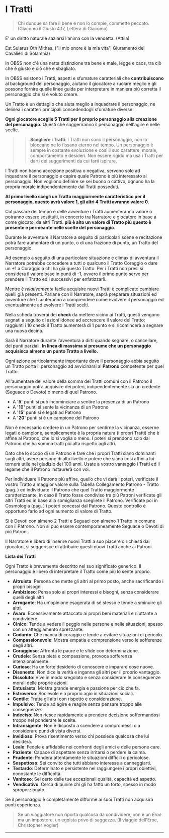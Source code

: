 # I Tratti

> Chi dunque sa fare il bene e non lo compie, commette peccato. (Giacomo il Giusto 4.17, Lettera di Giacomo)

E' un diritto naturale saziarsi l'anima con la vendetta. (Attila)

Est Sularus Oth Mithas. ("Il mio onore è la mia vita", Giuramento dei Cavalieri di Solamnia)

In OBSS non c'è una netta distinzione tra bene e male, legge e caos, tra ciò che è giusto e ciò che è sbagliato.

In OBSS esistono i Tratti, aspetti e sfumature caratteriali che **contribuiscono** al background del personaggio, aiutano il giocatore a ruolare meglio e gli possono fornire quelle linee guida per interpretare in maniera più corretta il personaggio che si è voluto creare.

Un Tratto è un dettaglio che aiuta meglio a inquadrare il personaggio, ne delinea i caratteri principali concedendogli sfumature diverse.

**Ogni giocatore sceglie 5 Tratti per il proprio personaggio alla creazione del personaggio.** Questi che suggeriranno il personaggio nell'agire e nelle scelte.

>> **Scegliere i Tratti**: I Tratti non sono il personaggio, non lo bloccano ne lo fissano eterno nel tempo. Un personaggio è sempre in costante evoluzione e così il suo carattere, morale, comportamento e desideri. Non essere rigido ma usa i Tratti per darti dei suggerimenti da cui farti ispirare.

I Tratti non hanno accezione positiva o negativa, servono solo ad inquadrare il personaggio e capire quale Patrono è più interessato al personaggio. Non vogliono definire se sei buono o cattivo, ognuno ha la propria morale indipendentemente dai Tratti posseduti.

**Al primo livello scegli un Tratto maggiormente caratteristico per il personaggio, questo avrà valore 1, gli altri 4 Tratti avranno valore 0.**

Col passare del tempo e delle avventure i Tratti aumenteranno valore o potranno essere sostituiti, in concerto tra Narratore e giocatore in base a come giocato, da altri Tratti. **più è alto un valore di Tratto più questo è presente e permeante nelle scelte del personaggio**.

Durante le avventure il Narratore a seguito di particolari scene e recitazione potrà fare aumentare di un punto, o di una frazione di punto, un Tratto del personaggio.

Ad esempio a seguito di una particolare situazione e climax di avventura il Narratore potrebbe concedere a tutti o qualcuno il Tratto Coraggio o dare un +1 a Coraggio a chi ha già questo Tratto. Per i Tratti non presi si considera il valore base in punti di -1, ovvero il primo punto serve per prendere il Tratto ed i successivi per enfatizzarli.

Mentre è *relativamente* facile acquisire nuovi Tratti è complicato cambiare quelli già presenti. Parlane con il Narratore, saprà preparare situazioni ed avventure che ti aiuteranno a comprendere come evolvere il personaggio ed eventualmente ad evolvere i Tratti scelti.

Nella scheda troverai dei **check** da mettere vicino ai Tratti, questi vengono segnati a seguito di azioni idonee ad accrescere il valore del Tratto; raggiunti i 10 check il Tratto aumenterà di 1 punto e si ricomincerà a segnare una nuova decina.

Sarà il Narratore durante l'avventura a dirti quando segnare, o cancellare, dei punti parziali. **In linea di massima si presume che un personaggio acquisisca almeno un punto Tratto a livello.**

Ogni azione particolarmente importante dove il personaggio abbia seguito un Tratto porta il personaggio ad avvicinarsi al **Patrono** competente per quel Tratto.

All'aumentare del valore della somma dei Tratti comuni con il Patrono il personaggio potrà acquisire dei poteri, indipendentemente sia un credente (Seguace o Devoto) o meno di quel Patrono.

- A **'5'** punti si può incominciare a sentire la presenza di un Patrono
- A **'10'** punti si sente la vicinanza di un Patrono
- A **'15'** punti si è legati ad Patrono
- A **'20'** punti si è un campione del Patrono

Non è necessario credere in un Patrono per sentirne la vicinanza, esserne legati o campione, semplicemente è la propria natura (i propri Tratti) che è affine al Patrono, che lo si voglia o meno. I poteri si prendono solo dal Patrono che ha somma tratti più alta rispetto agli altri.

Dato che lo scopo di un Patrono è fare che i propri Tratti siano dominanti sugli altri, avere persone di alto livello e potere che siano così affini a lui tornerà utile nel giudizio dei 100 anni. Usate a vostro vantaggio i Tratti ed il legame che il Patrono instaurerà con voi.

Per individuare il Patrono più affine, quello che vi darà i poteri, verificate il vostro Tratto a maggior valore sulla Tabella Collegamento Patrono - Tratto (pag. ) ed individuate il Patrono che quel Tratto maggiormente caratterizzante, in caso il Tratto fosse condiviso tra più Patroni verificate gli altri Tratti ed in base alla somiglianza scegliete il Patrono.
Verificate poi in Cosmologia (pag. ) i poteri concessi dal Patrono. Questo controllo è opportuno farlo ad ogni aumento di valore di Tratto.

Si è Devoti con almeno 2 Tratti e Seguaci con almeno 1 Tratto in comune con il Patrono. Non si può essere contemporaneamente Seguace o Devoti di più Patroni.

Il Narratore è libero di inserire nuovi Tratti a suo piacere o richiesti dai giocatori, si suggerisce di attribuire questi nuovi Tratti anche ai Patroni.

**Lista dei Tratti**

Ogni Tratto è brevemente descritto nel suo significato generico. Il personaggio è libero di interpretare il Tratto come più lo sente proprio.

- **Altruista**: Persona che mette gli altri al primo posto, anche sacrificando i propri bisogni.
- **Ambizioso**: Pensa solo ai propri interessi e bisogni, senza considerare quelli degli altri
- **Arrogante**: Ha un'opinione esagerata di sé stesso e tende a sminuire gli altri.
- **Avaro**: Eccessivamente attaccato ai propri beni materiali e riluttante a condividere.
- **Cinico**: Tende a vedere il peggio nelle persone e nelle situazioni, spesso con un atteggiamento sprezzante.
- **Codardo**: Che manca di coraggio e tende a evitare situazioni di pericolo.
- **Compassionevole**: Mostra empatia e comprensione verso le sofferenze degli altri.
- **Coraggioso**: Affronta le paure e le sfide con determinazione.
- **Crudele**: Senza pietà e compassione, provoca sofferenza intenzionalmente.
- **Curioso**: Ha un forte desiderio di conoscere e imparare cose nuove.
- **Disonesto**: Non dice la verità e inganna gli altri per il proprio vantaggio.
- **Dissoluto**: Vive in modo sregolato e senza considerare le conseguenze morali delle proprie azioni.
- **Entusiasta**: Mostra grande energia e passione per ciò che fa.
- **Estroverso**: Socievole e a proprio agio in situazioni sociali.
- **Gentile**: Tratta gli altri con rispetto e considerazione.
- **Impulsivo**: Tende ad agire e reagire senza pensare troppo alle conseguenze.
- **Indeciso**: Non riesce rapidamente a prendere decisione soffermandosi troppo nel ponderare le scelte.
- **Intransigente**: Non è disposto a scendere a compromessi o a considerare punti di vista diversi.
- **Invidioso**: Prova risentimento verso chi possiede qualcosa che lui desidera.
- **Leale**: Fedele e affidabile nei confronti degli amici e delle persone care.
- **Paziente**: Capace di aspettare senza irritarsi o perdere la calma.
- **Prudente**: Pondera attentamente le situazioni difficili o pericolose.
- **Sospettoso**: Sei convito che tutti abbiano interesse a danneggiarti.
- **Testardo**: Determinato e persistente nel raggiungere i propri obiettivi, nonostante le difficoltà.
- **Vanitoso**: Sei certo delle tue eccezionali qualità, capacità ed aspetto.
- **Vendicativo**: Cerca di punire chi gli ha fatto un torto, spesso in modo sproporzionato.

Se il personaggio è completamente difforme ai suoi Tratti non acquisirà punti esperienza.

> Se un viaggiatore non riporta qualcosa da condividere, non è un *Eroe* ma un impostore, un egoista privo di saggezza. (Il viaggio dell'Eroe, Christopher Vogler)

---